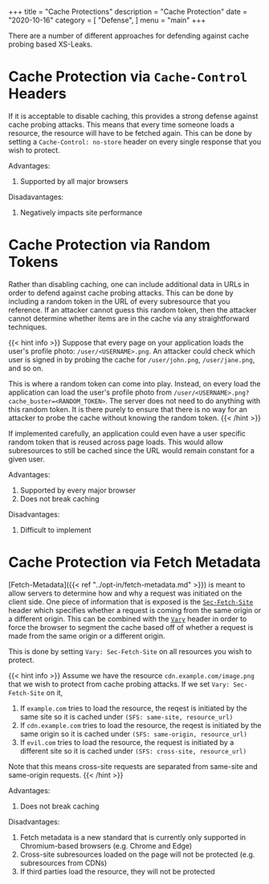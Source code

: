 +++
title = "Cache Protections"
description = "Cache Protection"
date = "2020-10-16"
category = [
    "Defense",
]
menu = "main"
+++

There are a number of different approaches for defending against cache probing based XS-Leaks. 

# Cache Protection via `Cache-Control` Headers

If it is acceptable to disable caching, this provides a strong defense against cache probing attacks. This means that every time someone loads a resource, the resource will have to be fetched again. This can be done by setting a `Cache-Control: no-store` header on every single response that you wish to protect. 

Advantages:
1. Supported by all major browsers

Disadavantages:
1. Negatively impacts site performance

# Cache Protection via Random Tokens

Rather than disabling caching, one can include additional data in URLs in order to defend against cache probing attacks. This can be done by including a random token in the URL of every subresource that you reference. If an attacker cannot guess this random token, then the attacker cannot determine whether items are in the cache via any straightforward techniques. 

{{< hint info >}}
Suppose that every page on your application loads the user's profile photo: `/user/<USERNAME>.png`. An attacker could check which user is signed in by probing the cache for `/user/john.png`, `/user/jane.png`, and so on. 

This is where a random token can come into play. Instead, on every load the application can load the user's profile photo from `/user/<USERNAME>.png?cache_buster=<RANDOM_TOKEN>`. The server does not need to do anything with this random token. It is there purely to ensure that there is no way for an attacker to probe the cache without knowing the random token. 
{{< /hint >}}

If implemented carefully, an application could even have a user specific random token that is reused across page loads. This would allow subresources to still be cached since the URL would remain constant for a given user. 

Advantages:
1. Supported by every major browser
2. Does not break caching

Disadvantages:
1. Difficult to implement

# Cache Protection via Fetch Metadata

[Fetch-Metadata]({{< ref "../opt-in/fetch-metadata.md" >}}) is meant to allow servers to determine how and why a request was initiated on the client side. One piece of information that is exposed is the [`Sec-Fetch-Site`](https://developer.mozilla.org/en-US/docs/Web/HTTP/Headers/Sec-Fetch-Site) header which specifies whether a request is coming from the same origin or a different origin. This can be combined with the [`Vary`](https://developer.mozilla.org/en-US/docs/Web/HTTP/Headers/Vary) header in order to force the browser to segment the cache based off of whether a request is made from the same origin or a different origin. 

This is done by setting `Vary: Sec-Fetch-Site` on all resources you wish to protect. 

{{< hint info >}}
Assume we have the resource `cdn.example.com/image.png` that we wish to protect from cache probing attacks. If we set `Vary: Sec-Fetch-Site` on it,

1. If `example.com` tries to load the resource, the reqest is initiated by the same site so it is cached under `(SFS: same-site, resource_url)`
2. If `cdn.example.com` tries to load the resource, the reqest is initiated by the same origin so it is cached under `(SFS: same-origin, resource_url)`
3. If `evil.com` tries to load the resource, the request is initiated by a different site so it is cached under `(SFS: cross-site, resource_url)`

Note that this means cross-site requests are separated from same-site and same-origin requests. 
{{< /hint >}}

Advantages:
1. Does not break caching

Disadvantages:
1. Fetch metadata is a new standard that is currently only supported in Chromium-based browsers (e.g. Chrome and Edge)
2. Cross-site subresources loaded on the page will not be protected (e.g. subresources from CDNs)
3. If third parties load the resource, they will not be protected 